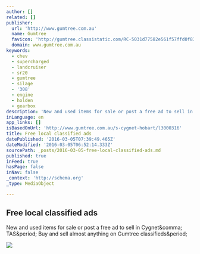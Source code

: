 ```yaml
---
author: []
related: []
publisher:
  url: 'http://www.gumtree.com.au'
  name: Gumtree
  favicon: 'http://gumtree.classistatic.com/RC-5031d77582e561f57ffd0f83a5e6a2055e36d6d2/img/au/gumtreeFavicon.ico'
  domain: www.gumtree.com.au
keywords:
  - chev
  - supercharged
  - landcruiser
  - sr20
  - gumtree
  - silage
  - '308'
  - engine
  - holden
  - gearbox
description: 'New and used items for sale or post a free ad to sell in Cygnet, TAS. Buy and sell almost anything on Gumtree classifieds.'
inLanguage: en
app_links: []
isBasedOnUrl: 'http://www.gumtree.com.au/s-cygnet-hobart/l3000316'
title: Free local classified ads
datePublished: '2016-03-05T07:39:49.465Z'
dateModified: '2016-03-05T06:52:14.333Z'
sourcePath: _posts/2016-03-05-free-local-classified-ads.md
published: true
inFeed: true
hasPage: false
inNav: false
_context: 'http://schema.org'
_type: MediaObject

---
```

<article style=""><h1>Free local classified ads</h1><p>New and used items for sale or post a free ad to sell in Cygnet&amp;comma; TAS&amp;period; Buy and sell almost anything on Gumtree classifieds&amp;period;</p><img src="http://gumtree.classistatic.com/RC-5031d77582e561f57ffd0f83a5e6a2055e36d6d2/img/au/footer_logo.jpg" /></article>